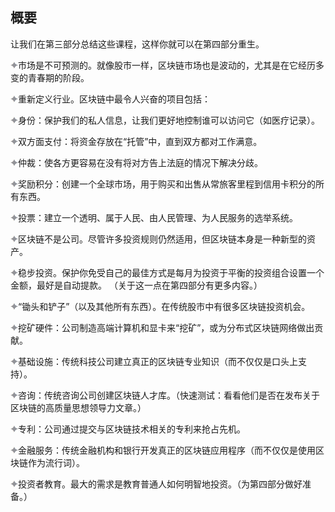## 概要

让我们在第三部分总结这些课程，这样你就可以在第四部分重生。

![图片](img/bulld.jpg)市场是不可预测的。就像股市一样，区块链市场也是波动的，尤其是在它经历多变的青春期的阶段。

![图片](img/bulld.jpg)重新定义行业。区块链中最令人兴奋的项目包括：

![图片](img/bulld.jpg)身份：保护我们的私人信息，让我们更好地控制谁可以访问它（如医疗记录）。

![图片](img/bulld.jpg)双方面支付：将资金存放在“托管”中，直到双方都对工作满意。

![图片](img/bulld.jpg)仲裁：使各方更容易在没有将对方告上法庭的情况下解决分歧。

![图片](img/bulld.jpg)奖励积分：创建一个全球市场，用于购买和出售从常旅客里程到信用卡积分的所有东西。

![图片](img/bulld.jpg)投票：建立一个透明、属于人民、由人民管理、为人民服务的选举系统。

![图片](img/bulld.jpg)区块链不是公司。尽管许多投资规则仍然适用，但区块链本身是一种新型的资产。

![图片](img/bulld.jpg)稳步投资。保护你免受自己的最佳方式是每月为投资于平衡的投资组合设置一个金额，最好是自动提款。 （关于这一点在第四部分有更多内容。）

![图片](img/bulld.jpg)“锄头和铲子”（以及其他所有东西）。在传统股市中有很多区块链投资机会。

![图片](img/bulld.jpg)挖矿硬件：公司制造高端计算机和显卡来“挖矿”，或为分布式区块链网络做出贡献。

![图片](img/bulld.jpg)基础设施：传统科技公司建立真正的区块链专业知识（而不仅仅是口头上支持）。

![图片](img/bulld.jpg)咨询：传统咨询公司创建区块链人才库。（快速测试：看看他们是否在发布关于区块链的高质量思想领导力文章。）

![图片](img/bulld.jpg)专利：公司通过提交与区块链技术相关的专利来抢占先机。

![图片](img/bulld.jpg)金融服务：传统金融机构和银行开发真正的区块链应用程序（而不仅仅是使用区块链作为流行词）。

![图片](img/bulld.jpg)投资者教育。最大的需求是教育普通人如何明智地投资。（为第四部分做好准备。）
